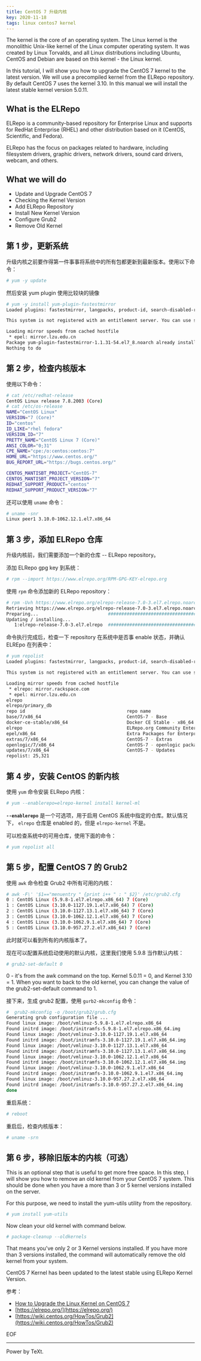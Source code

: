```yaml
---
title: CentOS 7 升级内核
key: 2020-11-18
tags: linux centos7 kernel
---
```


The kernel is the core of an operating system. The Linux kernel is the monolithic Unix-like kernel of the Linux computer operating system. It was created by Linux Torvalds, and all Linux distributions including Ubuntu, CentOS and Debian are based on this kernel - the Linux kernel.

<!--more-->

In this tutorial, I will show you how to upgrade the CentOS 7 kernel to the latest version. We will use a precompiled kernel from the ELRepo repository. By default CentOS 7 uses the kernel 3.10. In this manual we will install the latest stable kernel version 5.0.11.

## What is the ELRepo

ELRepo is a community-based repository for Enterprise Linux and supports for RedHat Enterprise (RHEL) and other distribution based on it (CentOS, Scientific, and Fedora).

ELRepo has the focus on packages related to hardware, including filesystem drivers, graphic drivers, network drivers, sound card drivers, webcam, and others.

## What we will do

- Update and Upgrade CentOS 7
- Checking the Kernel Version
- Add ELRepo Repository
- Install New Kernel Version
- Configure Grub2
- Remove Old Kernel

## 第 1 步，更新系统

升级内核之前要作得第一件事事将系统中的所有包都更新到最新版本。使用以下命令：

```bash
# yum -y update
```

然后安装 yum plugin 使用比较块的镜像

```bash
# yum -y install yum-plugin-fastestmirror
Loaded plugins: fastestmirror, langpacks, product-id, search-disabled-repos, subscription-manager

This system is not registered with an entitlement server. You can use subscription-manager to register.

Loading mirror speeds from cached hostfile
 * epel: mirror.lzu.edu.cn
Package yum-plugin-fastestmirror-1.1.31-54.el7_8.noarch already installed and latest version
Nothing to do
```

## 第 2 步，检查内核版本

使用以下命令：

```bash
# cat /etc/redhat-release
CentOS Linux release 7.8.2003 (Core)
# cat /etc/os-release
NAME="CentOS Linux"
VERSION="7 (Core)"
ID="centos"
ID_LIKE="rhel fedora"
VERSION_ID="7"
PRETTY_NAME="CentOS Linux 7 (Core)"
ANSI_COLOR="0;31"
CPE_NAME="cpe:/o:centos:centos:7"
HOME_URL="https://www.centos.org/"
BUG_REPORT_URL="https://bugs.centos.org/"

CENTOS_MANTISBT_PROJECT="CentOS-7"
CENTOS_MANTISBT_PROJECT_VERSION="7"
REDHAT_SUPPORT_PRODUCT="centos"
REDHAT_SUPPORT_PRODUCT_VERSION="7"

```

还可以使用 `uname` 命令：

```bash
# uname -snr
Linux peer1 3.10.0-1062.12.1.el7.x86_64
```

## 第 3 步，添加 ELRepo 仓库

升级内核前，我们需要添加一个新的仓库 -- ELRepo repository。

添加 ELRepo gpg key 到系统：

```bash
# rpm --import https://www.elrepo.org/RPM-GPG-KEY-elrepo.org
```

使用 `rpm` 命令添加新的 ELRepo repository：

```bash
# rpm -Uvh https://www.elrepo.org/elrepo-release-7.0-3.el7.elrepo.noarch.rpm
Retrieving https://www.elrepo.org/elrepo-release-7.0-3.el7.elrepo.noarch.rpm
Preparing...                          ################################# [100%]
Updating / installing...
   1:elrepo-release-7.0-3.el7.elrepo  ################################# [100%]
```

命令执行完成后，检查一下 repository 在系统中是否事 enable 状态，并确认 ELREpo 在列表中：

```bash
# yum repolist
Loaded plugins: fastestmirror, langpacks, product-id, search-disabled-repos, subscription-manager

This system is not registered with an entitlement server. You can use subscription-manager to register.

Loading mirror speeds from cached hostfile
 * elrepo: mirror.rackspace.com
 * epel: mirror.lzu.edu.cn
elrepo                                                                                                  | 2.9 kB  00:00:00
elrepo/primary_db                                                                                       | 481 kB  00:00:00
repo id                                      repo name                                                                   status
base/7/x86_64                                CentOS-7 - Base                                                             10,070
docker-ce-stable/x86_64                      Docker CE Stable - x86_64                                                       82
elrepo                                       ELRepo.org Community Enterprise Linux Repository - el7                         130
epel/x86_64                                  Extra Packages for Enterprise Linux 7 - x86_64                              13,470
extras/7/x86_64                              CentOS-7 - Extras                                                              413
openlogic/7/x86_64                           CentOS-7 - openlogic packages for x86_64                                        22
updates/7/x86_64                             CentOS-7 - Updates                                                           1,134
repolist: 25,321
```

## 第 4 步，安装 CentOS 的新内核

使用 `yum` 命令安装 ELRepo 内核：

```bash
# yum --enablerepo=elrepo-kernel install kernel-ml
```

**`--enablerepo`** 是一个可选项，用于启用 CentOS 系统中指定的仓库。默认情况下， `elrepo` 仓库是 enabled 的，但是 `elrepo-kernel` 不是。

可以检查系统中的可用仓库，使用下面的命令：

```bash
# yum repolist all
```

## 第 5 步，配置 CentOS 7 的 Grub2

使用 `awk` 命令检查 Grub2 中所有可用的内核：

```bash
# awk -F\' '$1=="menuentry " {print i++ " : " $2}' /etc/grub2.cfg
0 : CentOS Linux (5.9.8-1.el7.elrepo.x86_64) 7 (Core)
1 : CentOS Linux (3.10.0-1127.19.1.el7.x86_64) 7 (Core)
2 : CentOS Linux (3.10.0-1127.13.1.el7.x86_64) 7 (Core)
3 : CentOS Linux (3.10.0-1062.12.1.el7.x86_64) 7 (Core)
4 : CentOS Linux (3.10.0-1062.9.1.el7.x86_64) 7 (Core)
5 : CentOS Linux (3.10.0-957.27.2.el7.x86_64) 7 (Core)
```

此时就可以看到所有的内核版本了。

现在可以配置系统启动使用的默认内核，这里我们使用 5.9.8 当作默认内核：

```bash
# grub2-set-default 0
```

0 - it's from the awk command on the top. Kernel 5.0.11 = 0, and Kernel 3.10 = 1. When you want to back to the old kernel, you can change the value of the grub2-set-default command to 1.

接下来，生成 grub2 配置，使用 `gurb2-mkconfig` 命令：

```bash
#  grub2-mkconfig -o /boot/grub2/grub.cfg
Generating grub configuration file ...
Found linux image: /boot/vmlinuz-5.9.8-1.el7.elrepo.x86_64
Found initrd image: /boot/initramfs-5.9.8-1.el7.elrepo.x86_64.img
Found linux image: /boot/vmlinuz-3.10.0-1127.19.1.el7.x86_64
Found initrd image: /boot/initramfs-3.10.0-1127.19.1.el7.x86_64.img
Found linux image: /boot/vmlinuz-3.10.0-1127.13.1.el7.x86_64
Found initrd image: /boot/initramfs-3.10.0-1127.13.1.el7.x86_64.img
Found linux image: /boot/vmlinuz-3.10.0-1062.12.1.el7.x86_64
Found initrd image: /boot/initramfs-3.10.0-1062.12.1.el7.x86_64.img
Found linux image: /boot/vmlinuz-3.10.0-1062.9.1.el7.x86_64
Found initrd image: /boot/initramfs-3.10.0-1062.9.1.el7.x86_64.img
Found linux image: /boot/vmlinuz-3.10.0-957.27.2.el7.x86_64
Found initrd image: /boot/initramfs-3.10.0-957.27.2.el7.x86_64.img
done
```

重启系统：

```bash
# reboot
```

重启后，检查内核版本：

```bash
# uname -srn
```

## 第 6 步，移除旧版本的内核（可选）

This is an optional step that is useful to get more free space. In this step, I will show you how to remove an old kernel from your CentOS 7 system. This should be done when you have a more than 3 or 5 kernel versions installed on the server.

For this purpose, we need to install the yum-utils utility from the repository.

```bash
# yum install yum-utils
```

Now clean your old kernel with command below.

```bash
# package-cleanup --oldkernels
```

That means you've only 2 or 3 Kernel versions installed. If you have more than 3 versions installed, the command will automatically remove the old kernel from your system.

CentOS 7 Kernel has been updated to the latest stable using ELRepo Kernel Version.

参考：

- [How to Upgrade the Linux Kernel on CentOS 7](https://www.howtoforge.com/tutorial/how-to-upgrade-kernel-in-centos-7-server/#:~:text=By%20default%20CentOS%207%20uses,11)
- [https://elrepo.org/](https://elrepo.org/)
- [https://wiki.centos.org/HowTos/Grub2](https://wiki.centos.org/HowTos/Grub2)

EOF

---

Power by TeXt.

